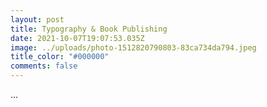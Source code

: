 ```yaml
---
layout: post
title: Typography & Book Publishing
date: 2021-10-07T19:07:53.035Z
image: ../uploads/photo-1512820790803-83ca734da794.jpeg
title_color: "#000000"
comments: false
---
```

...